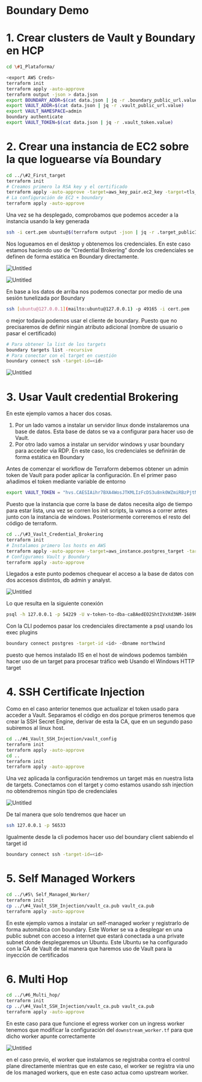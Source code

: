 # Boundary Demo 


# 1. Crear clusters de Vault y Boundary en HCP

```bash
cd \#1_Plataforma/

<export AWS Creds>
terraform init
terraform apply -auto-approve
terraform output -json > data.json
export BOUNDARY_ADDR=$(cat data.json | jq -r .boundary_public_url.value)
export VAULT_ADDR=$(cat data.json | jq -r .vault_public_url.value)
export VAULT_NAMESPACE=admin
boundary authenticate
export VAULT_TOKEN=$(cat data.json | jq -r .vault_token.value)
```

# 2. Crear una instancia de EC2 sobre la que loguearse vía Boundary

```bash
cd ../\#2_First_target
terraform init
# Creamos primero la RSA key y el certificado
terraform apply -auto-approve -target=aws_key_pair.ec2_key -target=tls_private_key.rsa_4096_key
# La configuración de EC2 + boundary
terraform apply -auto-approve
```

Una vez se ha desplegado, comprobamos que podemos acceder a la instancia usando la key generada

```bash
ssh -i cert.pem ubuntu@$(terraform output -json | jq -r .target_publicIP.value)
```

Nos logueamos en el desktop y obtenemos los credenciales. En este caso estamos haciendo uso de “Credential Brokering” donde los credenciales se definen de forma estática en Boundary directamente.

![Untitled](Boundary%20Demo/Untitled.png)

![Untitled](Boundary%20Demo/Untitled%201.png)

En base a los datos de arriba nos podemos conectar por medio de una sesión tunelizada por Boundary

```bash
ssh [ubuntu@127.0.0.1](mailto:ubuntu@127.0.0.1) -p 49165 -i cert.pem
```

o mejor todavía podemos usar el cliente de boundary. Puesto que no precisaremos de definir ningún atributo adicional (nombre de usuario o pasar el certificado)

```bash
# Para obtener la list de los targets
boundary targets list -recursive
# Para conectar con el target en cuestión
boundary connect ssh -target-id=<id>
```

![Untitled](Boundary%20Demo/Untitled%202.png)

# 3.  Usar Vault credential Brokering

En este ejemplo vamos a hacer dos cosas.

1. Por un lado vamos a instalar un servidor linux donde instalaremos una base de datos. Esta base de datos se va a configurar para hacer uso de Vault.
2. Por otro lado vamos a instalar un servidor windows  y usar boundary para acceder vía RDP. En este caso, los credenciales se definirán de forma estática en Boundary

Antes de comenzar el workflow de Terraform debemos obtener un admin token de Vault para poder aplicar la configuración.  En el primer paso añadimos el token mediante variable de entorno

```bash
export VAULT_TOKEN = "hvs.CAESIAihr7BXA4WosJTKMLIzFcDS3u8nk0WZmiRBzPjtNuB-GicKImh2cy5zNE9mQjF3QTNVZGN4aUE2bHlqcVhna20ud2FNY00QmwI”
```

Puesto que la instancia que corre la base de datos necesita algo de tiempo para estar lista, una vez se corren los init scripts, la vamos a correr antes junto con la instancia de windows. Posteriormente correremos el resto del código de terraform.

```bash
cd ../\#3_Vault_Credential_Brokering
terraform init
# Instalamos primero los hosts en AWS
terraform apply -auto-approve -target=aws_instance.postgres_target -target=aws_instance.windows-server
# Configuramos Vault y Boundary
terraform apply -auto-approve
```

Llegados a este punto podemos chequear el acceso a la base de datos con dos accesos distintos, db admin y analyst.

![Untitled](Boundary%20Demo/Untitled%203.png)

Lo que resulta en la siguiente conexión

```bash
psql -h 127.0.0.1 -p 54229 -U v-token-to-dba-caBAedEO2ShtIVxXd3NM-1689081824 -d northwind
```

Con la CLI podemos pasar los credenciales directamente a psql usando los exec plugins

```bash
boundary connect postgres -target-id <id> -dbname northwind
```

puesto que hemos instalado IIS en el host de windows podemos también hacer uso de un target para procesar tráfico web Usando el Windows HTTP target

# 4.  SSH Certificate Injection

Como en el caso anterior tenemos que actualizar el token usado para acceder a Vault. Separamos el código en dos porque primeros tenemos que crear la SSH Secret Engine, derivar de esta la CA, que en un segundo paso subiremos al linux host.

```bash
cd ../#4_Vault_SSH_Injection/vault_config
terraform init
terraform apply -auto-approve
cd ..
terraform init 
terraform apply -auto-approve
```

Una vez aplicada la configuración tendremos un target más en nuestra lista de targets. Conectamos con el target y como estamos usando ssh injection no obtendremos ningún tipo de credenciales

![Untitled](Boundary%20Demo/Untitled%204.png)

De tal manera que solo tendremos que hacer un

```bash
ssh 127.0.0.1 -p 56533
```

Igualmente desde la cli podemos hacer uso del boundary client sabiendo el target id

```bash
boundary connect ssh -target-id=<id>
```

# 5.  Self Managed Workers

```bash
cd ../\#5\ Self_Managed_Worker/
terraform init
cp ../\#4_Vault_SSH_Injection/vault_ca.pub vault_ca.pub
terraform apply -auto-approve
```

En este ejemplo vamos a instalar un self-managed worker y registrarlo de forma automática con boundary. Este Worker se va a desplegar en una public subnet con acceso a internet que estará conectada a una private subnet donde desplegaremos un Ubuntu. Este Ubuntu se ha configurado con la CA de Vault de tal manera que haremos uso de Vault para la inyección de certificados

# 6.  Multi Hop

```bash
cd ../\#6_Multi_hop/
terraform init
cp ../\#4_Vault_SSH_Injection/vault_ca.pub vault_ca.pub
terraform apply -auto-approve
```

En este caso para que funcione el egress worker con un ingress worker tenemos que modificar la configuración del `downstream_worker.tf` para que dicho worker apunte correctamente

![Untitled](Boundary%20Demo/Untitled%205.png)

en el caso previo, el worker que instalamos se registraba contra el control plane directamente mientras que en este caso, el worker se registra via uno de los managed workers, que en este caso actua como upstream worker.
